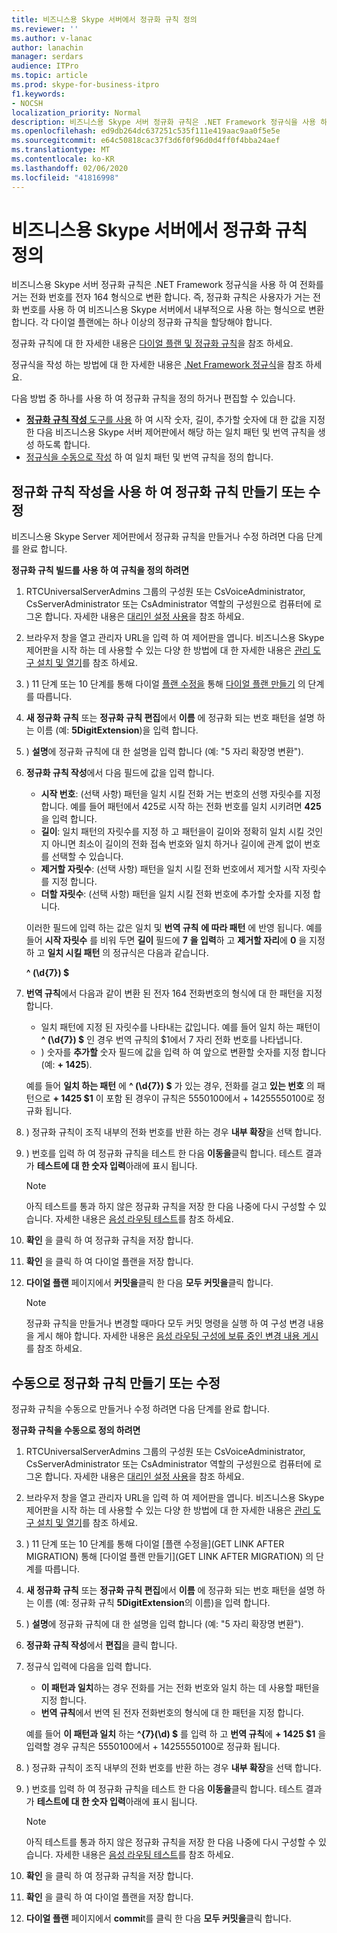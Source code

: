 ```yaml
---
title: 비즈니스용 Skype 서버에서 정규화 규칙 정의
ms.reviewer: ''
ms.author: v-lanac
author: lanachin
manager: serdars
audience: ITPro
ms.topic: article
ms.prod: skype-for-business-itpro
f1.keywords:
- NOCSH
localization_priority: Normal
description: 비즈니스용 Skype 서버 정규화 규칙은 .NET Framework 정규식을 사용 하 여 전화를 거는 전화 번호를 전자 164 형식으로 변환 합니다. 즉, 정규화 규칙은 사용자가 거는 전화 번호를 사용 하 여 비즈니스용 Skype 서버에서 내부적으로 사용 하는 형식으로 변환 합니다. 각 다이얼 플랜에는 하나 이상의 정규화 규칙을 할당해야 합니다.
ms.openlocfilehash: ed9db264dc637251c535f111e419aac9aa0f5e5e
ms.sourcegitcommit: e64c50818cac37f3d6f0f96d0d4ff0f4bba24aef
ms.translationtype: MT
ms.contentlocale: ko-KR
ms.lasthandoff: 02/06/2020
ms.locfileid: "41816998"
---
```

# <a name="defining-normalization-rules-in-skype-for-business-server"></a>비즈니스용 Skype 서버에서 정규화 규칙 정의

비즈니스용 Skype 서버 정규화 규칙은 .NET Framework 정규식을 사용 하 여 전화를 거는 전화 번호를 전자 164 형식으로 변환 합니다. 즉, 정규화 규칙은 사용자가 거는 전화 번호를 사용 하 여 비즈니스용 Skype 서버에서 내부적으로 사용 하는 형식으로 변환 합니다. 각 다이얼 플랜에는 하나 이상의 정규화 규칙을 할당해야 합니다.

정규화 규칙에 대 한 자세한 내용은 [다이얼 플랜 및 정규화 규칙](https://technet.microsoft.com/en-us/library/gg413082(v=ocs.15).aspx)을 참조 하세요.

정규식을 작성 하는 방법에 대 한 자세한 내용은 [.Net Framework 정규식](http://go.microsoft.com/fwlink/p/?linkId=140927)을 참조 하세요.

다음 방법 중 하나를 사용 하 여 정규화 규칙을 정의 하거나 편집할 수 있습니다.
- [ **정규화 규칙 작성** 도구를 사용](#create-or-modify-a-normalization-rule-by-using-build-a-normalization-rule) 하 여 시작 숫자, 길이, 추가할 숫자에 대 한 값을 지정한 다음 비즈니스용 Skype 서버 제어판에서 해당 하는 일치 패턴 및 번역 규칙을 생성 하도록 합니다.
- [정규식을 수동으로 작성](#create-or-modify-a-normalization-rule-manually) 하 여 일치 패턴 및 번역 규칙을 정의 합니다. 

## <a name="create-or-modify-a-normalization-rule-by-using-build-a-normalization-rule"></a>정규화 규칙 작성을 사용 하 여 정규화 규칙 만들기 또는 수정

비즈니스용 Skype Server 제어판에서 정규화 규칙을 만들거나 수정 하려면 다음 단계를 완료 합니다. 

**정규화 규칙 빌드를 사용 하 여 규칙을 정의 하려면**

1. RTCUniversalServerAdmins 그룹의 구성원 또는 CsVoiceAdministrator, CsServerAdministrator 또는 CsAdministrator 역할의 구성원으로 컴퓨터에 로그온 합니다. 자세한 내용은 [대리인 설정 사용](https://technet.microsoft.com/en-us/library/gg412735(v=ocs.15).aspx)을 참조 하세요.
2. 브라우저 창을 열고 관리자 URL을 입력 하 여 제어판을 엽니다. 비즈니스용 Skype 제어판을 시작 하는 데 사용할 수 있는 다양 한 방법에 대 한 자세한 내용은 [관리 도구 설치 및 열기](../../management-tools/install-and-open-administrative-tools.md)를 참조 하세요.
3. ) 11 단계 또는 10 단계를 통해 다이얼 [플랜 수정을](https://docs.microsoft.com/skypeforbusiness/deploy/deploy-enterprise-voice/dial-plans#to-modify-a-dial-plan) 통해 [다이얼 플랜 만들기](https://docs.microsoft.com/skypeforbusiness/deploy/deploy-enterprise-voice/dial-plans#to-create-a-dial-plan) 의 단계를 따릅니다. 
4. **새 정규화 규칙** 또는 **정규화 규칙 편집**에서 **이름** 에 정규화 되는 번호 패턴을 설명 하는 이름 (예: **5DigitExtension**)을 입력 합니다.
5. ) **설명**에 정규화 규칙에 대 한 설명을 입력 합니다 (예: "5 자리 확장명 변환").
6. **정규화 규칙 작성**에서 다음 필드에 값을 입력 합니다.
    - **시작 번호**: (선택 사항) 패턴을 일치 시킬 전화 거는 번호의 선행 자릿수를 지정 합니다. 예를 들어 패턴에서 425로 시작 하는 전화 번호를 일치 시키려면 **425** 을 입력 합니다.
    - **길이**: 일치 패턴의 자릿수를 지정 하 고 패턴을이 길이와 정확히 일치 시킬 것인지 아니면 최소이 길이의 전화 접속 번호와 일치 하거나 길이에 관계 없이 번호를 선택할 수 있습니다.
    - **제거할 자릿수**: (선택 사항) 패턴을 일치 시킬 전화 번호에서 제거할 시작 자릿수를 지정 합니다.
    - **더할 자릿수**: (선택 사항) 패턴을 일치 시킬 전화 번호에 추가할 숫자를 지정 합니다.
    
    이러한 필드에 입력 하는 값은 일치 및 **번역 규칙** **에 따라 패턴** 에 반영 됩니다. 예를 들어 **시작 자릿수** 를 비워 두면 **길이** 필드에 **7** **을 입력**하 고 **제거할 자리**에 **0** 을 지정 하 고 **일치 시킬 패턴** 의 정규식은 다음과 같습니다.

    **^ (\d{7}) $**

7. **번역 규칙**에서 다음과 같이 변환 된 전자 164 전화번호의 형식에 대 한 패턴을 지정 합니다.
    - 일치 패턴에 지정 된 자릿수를 나타내는 값입니다. 예를 들어 일치 하는 패턴이 **^ (\d{7}) $** 인 경우 번역 규칙의 $1에서 7 자리 전화 번호를 나타냅니다.
    - ) 숫자를 **추가할** 숫자 필드에 값을 입력 하 여 앞으로 변환할 숫자를 지정 합니다 (예: **+ 1425**).
    
    예를 들어 **일치 하는 패턴** 에 **^ (\d{7}) $** 가 있는 경우, 전화를 걸고 **있는 번호** 의 패턴으로 **+ 1425 $1** 이 포함 된 경우이 규칙은 5550100에서 + 14255550100로 정규화 됩니다.

8. ) 정규화 규칙이 조직 내부의 전화 번호를 반환 하는 경우 **내부 확장**을 선택 합니다.
9. ) 번호를 입력 하 여 정규화 규칙을 테스트 한 다음 **이동을**클릭 합니다. 테스트 결과가 **테스트에 대 한 숫자 입력**아래에 표시 됩니다.
    > [!Note] 
    > 아직 테스트를 통과 하지 않은 정규화 규칙을 저장 한 다음 나중에 다시 구성할 수 있습니다. 자세한 내용은 [음성 라우팅 테스트](https://technet.microsoft.com/en-us/library/gg398915(v=ocs.15).aspx)를 참조 하세요. 

10. **확인** 을 클릭 하 여 정규화 규칙을 저장 합니다.
11. **확인** 을 클릭 하 여 다이얼 플랜을 저장 합니다.
12. **다이얼 플랜** 페이지에서 **커밋을**클릭 한 다음 **모두 커밋을**클릭 합니다. 
    > [!Note]
    > 정규화 규칙을 만들거나 변경할 때마다 모두 커밋 명령을 실행 하 여 구성 변경 내용을 게시 해야 합니다. 자세한 내용은 [음성 라우팅 구성에 보류 중인 변경 내용 게시](https://technet.microsoft.com/en-us/library/gg413088(v=ocs.15).aspx)를 참조 하세요. 

## <a name="create-or-modify-a-normalization-rule-manually"></a>수동으로 정규화 규칙 만들기 또는 수정

정규화 규칙을 수동으로 만들거나 수정 하려면 다음 단계를 완료 합니다.

**정규화 규칙을 수동으로 정의 하려면**

1. RTCUniversalServerAdmins 그룹의 구성원 또는 CsVoiceAdministrator, CsServerAdministrator 또는 CsAdministrator 역할의 구성원으로 컴퓨터에 로그온 합니다. 자세한 내용은 [대리인 설정 사용](https://technet.microsoft.com/en-us/library/gg412735(v=ocs.15).aspx)을 참조 하세요.
2. 브라우저 창을 열고 관리자 URL을 입력 하 여 제어판을 엽니다. 비즈니스용 Skype 제어판을 시작 하는 데 사용할 수 있는 다양 한 방법에 대 한 자세한 내용은 [관리 도구 설치 및 열기](../../management-tools/install-and-open-administrative-tools.md)를 참조 하세요.
3. ) 11 단계 또는 10 단계를 통해 다이얼 [플랜 수정을](GET LINK AFTER MIGRATION) 통해 [다이얼 플랜 만들기](GET LINK AFTER MIGRATION) 의 단계를 따릅니다.  
4. **새 정규화 규칙** 또는 **정규화 규칙 편집**에서 **이름** 에 정규화 되는 번호 패턴을 설명 하는 이름 (예: 정규화 규칙 **5DigitExtension**의 이름)을 입력 합니다.
5. ) **설명**에 정규화 규칙에 대 한 설명을 입력 합니다 (예: "5 자리 확장명 변환").
6. **정규화 규칙 작성**에서 **편집**을 클릭 합니다.
7. 정규식 입력에 다음을 입력 합니다.
    - **이 패턴과 일치**하는 경우 전화를 거는 전화 번호와 일치 하는 데 사용할 패턴을 지정 합니다.
    - **번역 규칙**에서 번역 된 전자 전화번호의 형식에 대 한 패턴을 지정 합니다.

    예를 들어 **이 패턴과 일치** 하는 **^{7}(\d) $** 를 입력 하 고 **번역 규칙**에 **+ 1425 $1** 을 입력할 경우 규칙은 5550100에서 + 14255550100로 정규화 됩니다.

8. ) 정규화 규칙이 조직 내부의 전화 번호를 반환 하는 경우 **내부 확장**을 선택 합니다.
9. ) 번호를 입력 하 여 정규화 규칙을 테스트 한 다음 **이동을**클릭 합니다. 테스트 결과가 **테스트에 대 한 숫자 입력**아래에 표시 됩니다.

    > [!Note]
    > 아직 테스트를 통과 하지 않은 정규화 규칙을 저장 한 다음 나중에 다시 구성할 수 있습니다. 자세한 내용은 [음성 라우팅 테스트](https://technet.microsoft.com/en-us/library/gg398915(v=ocs.15).aspx)를 참조 하세요. 

10. **확인** 을 클릭 하 여 정규화 규칙을 저장 합니다.
11. **확인** 을 클릭 하 여 다이얼 플랜을 저장 합니다.
12. **다이얼 플랜** 페이지에서 **commi**t를 클릭 한 다음 **모두 커밋을**클릭 합니다. 
